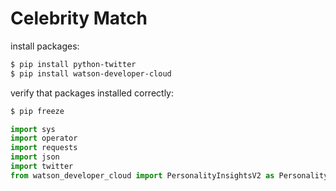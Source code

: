 # Celebrity Match

install packages:

```bash
$ pip install python-twitter
$ pip install watson-developer-cloud
```

verify that packages installed correctly:

```bash
$ pip freeze
```

```py
import sys
import operator
import requests
import json
import twitter
from watson_developer_cloud import PersonalityInsightsV2 as PersonalityInsights
```
